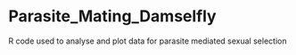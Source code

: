 # Parasite_Mating_Damselfly
R code used to analyse and plot data for parasite mediated sexual selection  
